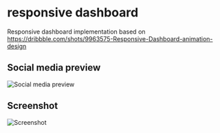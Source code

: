 # responsive dashboard

Responsive dashboard implementation based on https://dribbble.com/shots/9963575-Responsive-Dashboard-animation-design

## Social media preview

![Social media preview](https://raw.githubusercontent.com/ozcanzaferayan/financial-crm/master/art/social/social.png)

## Screenshot

![Screenshot](https://raw.githubusercontent.com/ozcanzaferayan/responsive-dashboard/master/art/screenshots/screenshot.png)